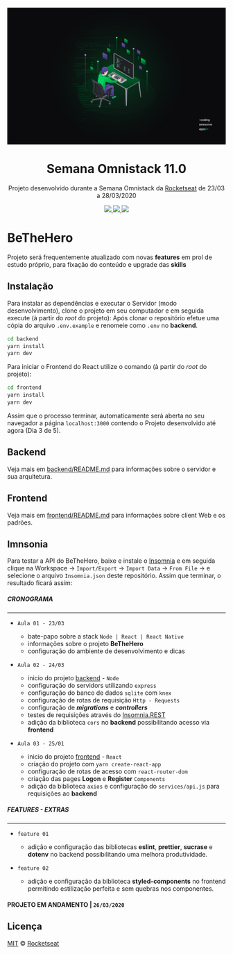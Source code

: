 <img src="./static/omnistack.jpg" align="center"></img>

<h1 align="center">Semana Omnistack 11.0</h1>
<p align="center">Projeto desenvolvido durante a Semana Omnistack da <a href="https://rocketseat.com.br/">Rocketseat</a> de 23/03 a 28/03/2020</p>

<p align="center">
  <a aria-label="Versão do Node" href="https://github.com/nodejs/node/blob/master/doc/changelogs/CHANGELOG_V12.md#12.16.1">
    <img src="https://img.shields.io/badge/node.js@lts-12.16.1-informational?logo=Node.JS"></img>
  </a>
  <a aria-label="Versão do React" href="https://github.com/facebook/react/blob/master/CHANGELOG.md#16131-march-19-2020">
    <img src="https://img.shields.io/badge/react-16.13.1-informational?logo=react"></img>
  </a>
  <a aria-label="Dia  de 5" href="https://rocketseat.com.br/week/aulas/11.0?aula=3">
    <img src="https://img.shields.io/badge/Dia-3-green"></img>
  </a>
</p>

# BeTheHero

Projeto será frequentemente atualizado com novas **features** em prol de estudo próprio, para fixação do conteúdo e upgrade das **skills**

## Instalação

Para instalar as dependências e executar o Servidor (modo desenvolvimento), clone o projeto em seu computador e em seguida execute (à partir do _root_ do projeto):
Após clonar o repositório efetue uma cópia do arquivo `.env.example` e renomeie como `.env` no **backend**.

```bash
cd backend
yarn install
yarn dev
```

Para iniciar o Frontend do React utilize o comando (à partir do _root_ do projeto):

```bash
cd frontend
yarn install
yarn dev
```

Assim que o processo terminar, automaticamente será aberta no seu navegador a página `localhost:3000` contendo o Projeto desenvolvido até agora (Dia 3 de 5).

## Backend

Veja mais em [backend/README.md](./backend) para informações sobre o servidor e sua arquitetura.

## Frontend

Veja mais em [frontend/README.md](./frontend) para informações sobre client Web e os padrões.

## Imnsonia

Para testar a API do BeTheHero, baixe e instale o [Insomnia](https://insomnia.rest/download/) e em seguida clique na Workspace → `Import/Export` →
`Import Data` → `From File` → e selecione o arquivo `Insomnia.json` deste repositório. Assim que terminar, o resultado ficará assim:

##### CRONOGRAMA

---

- `Aula 01 - 23/03`

  - bate-papo sobre a stack `Node | React | React Native`
  - informações sobre o projeto **BeTheHero**
  - configuração do ambiente de desenvolvimento e dicas
    <br>

- `Aula 02 - 24/03`

  - inicio do projeto [backend](./backend) - `Node`
  - configuração do servidors utilizando `express`
  - configuração do banco de dados `sqlite` com `knex`
  - configuração de rotas de requisição `Http - Requests`
  - configuração de **_migrations_** e **_controllers_**
  - testes de requisições através do [Insomnia.REST](https://insomnia.rest/)
  - adição da biblioteca `cors` no **backend** possibilitando acesso via **frontend**
    <br>

- `Aula 03 - 25/01`

  - inicio do projeto [frontend](./frontend) - `React`
  - criação do projeto com `yarn create-react-app`
  - configuração de rotas de acesso com `react-router-dom`
  - criação das pages **Logon** e **Register** `Components`
  - adição da biblioteca `axios` e configuração do `services/api.js` para requisições ao **backend**
    <br>

##### FEATURES - EXTRAS

---

- `feature 01`

  - adição e configuração das bibliotecas **eslint**, **prettier**, **sucrase** e **dotenv** no backend possibilitando uma melhora produtividade.
    <br>

- `feature 02`

  - adição e configuração da biblioteca **styled-components** no frontend permitindo estilização perfeita e sem quebras nos componentes.
    <br>

#### PROJETO EM ANDAMENTO | `26/03/2020`

## Licença

[MIT](./LICENSE) &copy; [Rocketseat](https://rocketseat.com.br/)
